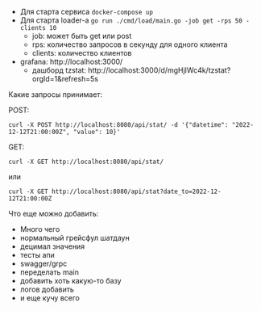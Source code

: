 * Для старта сервиса `docker-compose up`
* Для старта loader-a `go run ./cmd/load/main.go -job get -rps 50 -clients 10`
  * job: может быть get или post
  * rps: количество запросов в секунду для одного клиента
  * clients: количество клиентов
* grafana: http://localhost:3000/
  * дашборд tzstat: http://localhost:3000/d/mgHjIWc4k/tzstat?orgId=1&refresh=5s

 
 
Какие запросы принимает:

POST:
  
```
curl -X POST http://localhost:8080/api/stat/ -d '{"datetime": "2022-12-12T21:00:00Z", "value": 10}'
```
  
GET:

```
curl -X GET http://localhost:8080/api/stat/
```
или
```
curl -X GET http://localhost:8080/api/stat?date_to=2022-12-12T21:00:00Z
```

Что еще можно добавить:
* Много чего
* нормальный грейсфул шатдаун
* децимал значения
* тесты апи
* swagger/grpc
* переделать main
* добавить хоть какую-то базу
* логов добавить
* и еще кучу всего